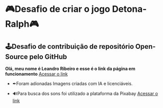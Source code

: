 # 🎮Desafio de criar o jogo Detona-Ralph🎮
## 🕹Desafio de contribuição de repositório Open-Source pelo GitHub
**Olá, meu nome é Leandro Ribeiro e esse é o link da página em funcionamento** [Acessar o link](https://leandrodevlab.github.io/detona-ralph/)

* ✒Foram adionadas Imagens criadas com IA e licenciáveis.

* 🔊Para busca dos sons foi utilizado a plataforma da Pixabay [Acessar o link](https://pixabay.com/pt/sound-effects/search/)
